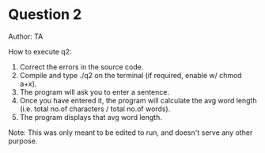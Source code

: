 # Question 2

Author: TA

How to execute q2:
 1. Correct the errors in the source code.
 2. Compile and type ./q2 on the terminal (if required, enable w/ chmod a+x).
 3. The program will ask you to enter a sentence.
 4. Once you have entered it, the program will calculate the avg word length (i.e. total no.of characters / total no.of words). 
 5. The program displays that avg word length.

Note: This was only meant to be edited to run, and doesn't serve any other purpose.
